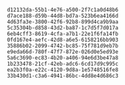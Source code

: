 
                d12132da-55b1-4e76-a500-2f7c1a0d48b6
                d7ace188-d59b-44d8-bd7a-523b6ea4166d
                4d63fa3e-3800-42f6-92b8-899d4ca9b9aa
                5c35304b-d858-43d2-ba87-1c7d5f7d017a
                6eb4cff3-8619-4cfa-a7b1-22e1f6fa14fb
                0fd167e4-aefc-42d8-a6e5-6158216bb903
                35886b02-2099-4742-bc85-75f781d9eb7b
                e9eda66d-780f-47f7-872e-026d0e5ed93e
                5a6c3690-ec83-4b20-a406-94e6d3be47a8
                1b233478-21cf-42eb-adc6-6cd17d9c995c
                ea2b3f0a-e22c-4120-9d8a-1e5748516fe8
                33b430d1-c3a6-4941-86bc-4dd8e4d686c3
                